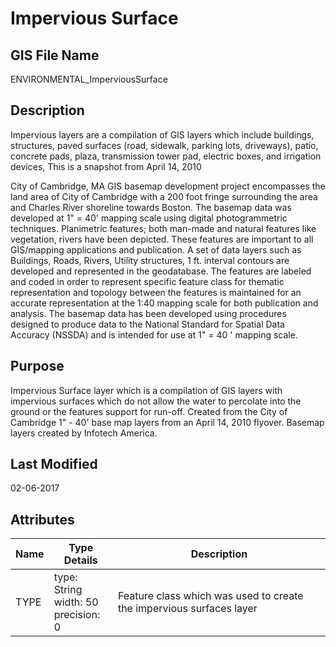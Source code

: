 # Impervious Surface
## GIS File Name
ENVIRONMENTAL_ImperviousSurface
## Description
<DIV STYLE="text-align:Left;"><DIV><DIV><P><SPAN>Impervious layers are a compilation of GIS layers which include buildings, structures, paved surfaces (road, sidewalk, parking lots, driveways), patio, concrete pads, plaza, transmission tower pad, electric boxes, and irrigation devices, This is a snapshot from April 14, 2010</SPAN></P><P><SPAN>City of Cambridge, MA GIS basemap development project encompasses the land area of City of Cambridge with a 200 foot fringe surrounding the area and Charles River shoreline towards Boston. The basemap data was developed at 1" = 40' mapping scale using digital photogrammetric techniques. Planimetric features; both man-made and natural features like vegetation, rivers have been depicted. These features are important to all GIS/mapping applications and publication. A set of data layers such as Buildings, Roads, Rivers, Utility structures, 1 ft. interval contours are developed and represented in the geodatabase. The features are labeled and coded in order to represent specific feature class for thematic representation and topology between the features is maintained for an accurate representation at the 1:40 mapping scale for both publication and analysis. The basemap data has been developed using procedures designed to produce data to the National Standard for Spatial Data Accuracy (NSSDA) and is intended for use at 1" = 40 ' mapping scale.</SPAN></P></DIV></DIV></DIV>

## Purpose
Impervious Surface layer which is a compilation of GIS layers with impervious surfaces which do not allow the water to percolate into the ground or the features support for run-off. Created from the City of Cambridge 1" - 40' base map layers from an April 14, 2010 flyover. Basemap layers created by Infotech America.
## Last Modified
02-06-2017
## Attributes
|Name|Type Details|Description|
|----|------------|-----------|
|TYPE|type: String<br/>width: 50<br/>precision: 0|Feature class which was used to create the impervious surfaces layer|
